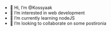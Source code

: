 - 👋 Hi, I’m @Kossyaak
- 👀 I’m interested in web development
- 🌱 I’m currently learning nodeJS
- 💞️ I’m looking to collaborate on some postironia

<!---
Kossyaak/Kossyaak is a ✨ special ✨ repository because its `README.md` (this file) appears on your GitHub profile.
You can click the Preview link to take a look at your changes.
--->
